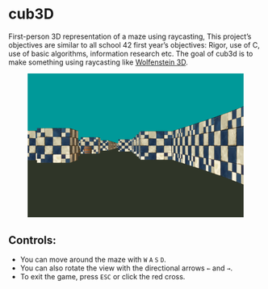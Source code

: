 # cub3D
First-person 3D representation of a maze using raycasting, This project’s objectives are similar to all school 42 first year’s objectives: Rigor, use of C, use of basic algorithms, information research etc.
The goal of cub3d is to make something using raycasting like <a href="https://fr.wikipedia.org/wiki/Wolfenstein_3D">Wolfenstein 3D</a>.
<br>
<p align="center">
  <img src="https://github.com/abdlalisalmi/cub3d/blob/master/src/screenshot.png" width="85%">
</p>

## Controls:
- You can move around the maze with ``W`` ``A`` ``S`` ``D``.
- You can also rotate the view with the directional arrows ``←`` and ``→``.
- To exit the game, press ``ESC`` or click the red cross.
